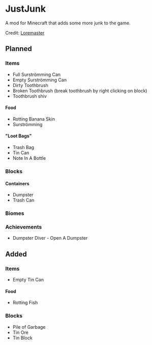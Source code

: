 # JustJunk
A mod for Minecraft that adds some more junk to the game.

Credit: [Loremaster](https://www.youtube.com/channel/UC3n-lKS-MYlunVtErgzSFZg)

## Planned

### Items
- Full Surströmming Can
- Empty Surströmming Can
- Dirty Toothbrush
- Broken Toothbrush (break toothbrush by right clicking on block)
- Toothbrush shiv
#### Food
- Rotting Banana Skin
- Surströmming

#### "Loot Bags"
- Trash Bag
- Tin Can
- Note In A Bottle

### Blocks
#### Containers
- Dumpster
- Trash Can

### Biomes

### Achievements
- Dumpster Diver - Open A Dumpster

## Added
### Items
- Empty Tin Can

#### Food
- Rotting Fish

### Blocks
- Pile of Garbage
- Tin Ore
- Tin Block

